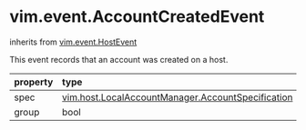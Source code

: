 vim.event.AccountCreatedEvent
=============================
inherits from [vim.event.HostEvent](docs/vim.event.HostEvent.md)


This event records that an account was created on a host.

| property | type | optional | priv | desc |
|:---------|:-----|:---------|:-----|:-----|
| spec | [vim.host.LocalAccountManager.AccountSpecification](vim.host.LocalAccountManager.AccountSpecification.md "vim.host.LocalAccountManager.AccountSpecification") | None | None |  |
| group | bool | None | None |  |


